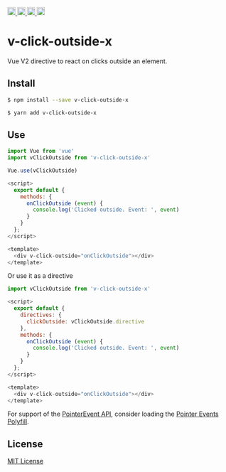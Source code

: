 <a href="https://travis-ci.org/Xotic750/v-click-outside-x"
   title="Travis status">
<img
   src="https://travis-ci.org/Xotic750/v-click-outside-x.svg?branch=master"
   alt="Travis status" height="18"/>
</a>
<a href="https://david-dm.org/Xotic750/v-click-outside-x"
   title="Dependency status">
<img src="https://david-dm.org/Xotic750/v-click-outside-x.svg"
   alt="Dependency status" height="18"/>
</a>
<a href="https://david-dm.org/Xotic750/v-click-outside-x#info=devDependencies"
   title="devDependency status">
<img src="https://david-dm.org/Xotic750/v-click-outside-x/dev-status.svg"
   alt="devDependency status" height="18"/>
</a>
<a href="https://badge.fury.io/js/v-click-outside-x" title="npm version">
<img src="https://badge.fury.io/js/v-click-outside-x.svg"
   alt="npm version" height="18"/>
</a>
<a name="module_regexp-escape-x"></a>

# v-click-outside-x

Vue V2 directive to react on clicks outside an element.


## Install

```bash
$ npm install --save v-click-outside-x
```

```bash
$ yarn add v-click-outside-x
```


## Use

```js
import Vue from 'vue'
import vClickOutside from 'v-click-outside-x'

Vue.use(vClickOutside)
```

```js
<script>
  export default {
    methods: {
      onClickOutside (event) {
        console.log('Clicked outside. Event: ', event)
      }
    }
  };
</script>

<template>
  <div v-click-outside="onClickOutside"></div>
</template>
```

Or use it as a directive

```js
import vClickOutside from 'v-click-outside-x'

<script>
  export default {
    directives: {
      clickOutside: vClickOutside.directive
    },
    methods: {
      onClickOutside (event) {
        console.log('Clicked outside. Event: ', event)
      }
    }
  };
</script>

<template>
  <div v-click-outside="onClickOutside"></div>
</template>
```

For support of the [PointerEvent API](https://developer.mozilla.org/en-US/docs/Web/API/PointerEvent),
consider loading the [Pointer Events Polyfill](https://www.npmjs.com/package/pepjs). 

## License
[MIT License](https://github.com/ndelvalle/v-click-outside-x/blob/master/LICENSE)
